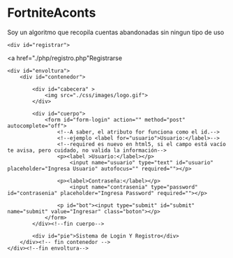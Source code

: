 # FortniteAconts
Soy un algoritmo que recopila cuentas abandonadas sin ningun tipo de uso 

<?php
required_once("./php/myDBC.php");
if(isset($_SESSION['session']))
{
    header("location:principal.php");
    exit;
}
?>
<!DOCTYPE html>
<html lang="es">
<head>
	<title>Formulario</title>
	<meta charset="utf-8">
	<link type="text/css" href="./css/style.css" rel="stylesheet" />
</head>

<body>

	<div id="registrar">
<a href="./php/registro.php"</a>Registrarse</a>
</div> <!-- fin opcion-->

	<div id="envoltura">
		<div id="contenedor">

			<div id="cabecera" >
				<img src="./css/images/logo.gif">
			</div>

			<div id="cuerpo">
				<form id="form-login" action="" method="post" autocomplete="off">
					<!--A saber, el atributo for funciona como el id.-->
					<!--ejemplo <label for="usuario">Usuario:</label>-->
					<!--required es nuevo en html5, si el campo está vacío te avisa, pero cuidado, no valida la información-->
					<p><label >Usuario:</label></p>
						<input name="usuario" type="text" id="usuario" placeholder="Ingresa Usuario" autofocus="" required=""></p>

					<p><label>Contraseña:</label></p>
						<input name="contrasenia" type="password" id="contrasenia" placeholder="Ingresa Password" required=""></p>

					<p id="bot"><input type="submit" id="submit" name="submit" value="Ingresar" class="boton"></p>
				</form>
			</div><!--fin cuerpo-->

			<div id="pie">Sistema de Login Y Registro</div>
		</div><!-- fin contenedor -->
	</div><!--fin envoltura-->
</body>

</html>
